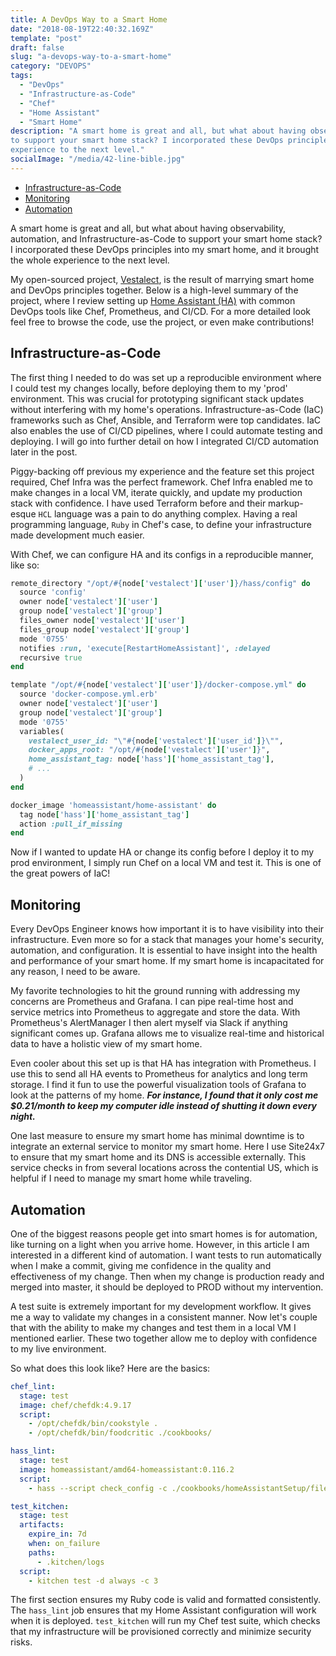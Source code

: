 ```yaml
---
title: A DevOps Way to a Smart Home
date: "2018-08-19T22:40:32.169Z"
template: "post"
draft: false
slug: "a-devops-way-to-a-smart-home"
category: "DEVOPS"
tags:
  - "DevOps"
  - "Infrastructure-as-Code"
  - "Chef"
  - "Home Assistant"
  - "Smart Home"
description: "A smart home is great and all, but what about having observability, automation, and Infrastructure-as-Code 
to support your smart home stack? I incorporated these DevOps principles into my smart home, and it brought the whole 
experience to the next level."
socialImage: "/media/42-line-bible.jpg"
---
```


- [Infrastructure-as-Code](#infrastructure-as-code)
- [Monitoring](#monitoring)
- [Automation](#automation)

A smart home is great and all, but what about having observability, automation, and Infrastructure-as-Code 
to support your smart home stack? I incorporated these DevOps principles into my smart home, and it brought the whole 
experience to the next level.

My open-sourced project, [Vestalect](https://gitlab.com/vestalect), is the result of marrying smart home and DevOps 
principles together. Below is a high-level summary of the project, where I review setting up 
[Home Assistant (HA)](https://www.home-assistant.io/) with common DevOps tools like Chef, Prometheus, and CI/CD. 
For a more detailed look feel free to browse the code, use the project, or even make contributions!

## Infrastructure-as-Code

The first thing I needed to do was set up a reproducible environment where I could test my changes locally, before
deploying them to my 'prod' environment. This was crucial for prototyping significant stack updates without 
interfering with my home's operations. Infrastructure-as-Code (IaC) frameworks such as Chef, Ansible, and Terraform 
were top candidates. IaC also enables the use of CI/CD pipelines, where I could automate testing and deploying. I will 
go into further detail on how I integrated CI/CD automation later in the post.

Piggy-backing off previous my experience and the feature set this project required, Chef Infra was the perfect framework.
Chef Infra enabled me to make changes in a local VM, iterate quickly, and update my production stack with confidence. I
have used Terraform before and their markup-esque `HCL` language was a pain to do anything complex. Having a real 
programming language, `Ruby` in Chef's case, to define your infrastructure made development much easier.

With Chef, we can configure HA and its configs in a reproducible manner, like so:
```ruby
remote_directory "/opt/#{node['vestalect']['user']}/hass/config" do
  source 'config'
  owner node['vestalect']['user']
  group node['vestalect']['group']
  files_owner node['vestalect']['user']
  files_group node['vestalect']['group']
  mode '0755'
  notifies :run, 'execute[RestartHomeAssistant]', :delayed
  recursive true
end

template "/opt/#{node['vestalect']['user']}/docker-compose.yml" do
  source 'docker-compose.yml.erb'
  owner node['vestalect']['user']
  group node['vestalect']['group']
  mode '0755'
  variables(
    vestalect_user_id: "\"#{node['vestalect']['user_id']}\"",
    docker_apps_root: "/opt/#{node['vestalect']['user']}",
    home_assistant_tag: node['hass']['home_assistant_tag'],
    # ...
  )
end

docker_image 'homeassistant/home-assistant' do
  tag node['hass']['home_assistant_tag']
  action :pull_if_missing
end
```
Now if I wanted to update HA or change its config before I deploy it to my prod environment, I simply run 
Chef on a local VM and test it. This is one of the great powers of IaC!

## Monitoring

Every DevOps Engineer knows how important it is to have visibility into their infrastructure. Even more so for a stack 
that manages your home's security, automation, and configuration. It is essential to have insight into the health 
and performance of your smart home. If my smart home is incapacitated for any reason, I need to be aware.

My favorite technologies to hit the ground running with addressing my concerns are Prometheus and Grafana. I can pipe 
real-time host and service metrics into Prometheus to aggregate and store the data. With Prometheus's AlertManager I 
then alert myself via Slack if anything significant comes up. Grafana allows me to visualize real-time and historical 
data to have a holistic view of my smart home. 

Even cooler about this set up is that HA has integration with Prometheus. I use this to send all HA events 
to Prometheus for analytics and long term storage. I find it fun to use the powerful visualization tools of Grafana to 
look at the patterns of my home. ___For instance, I found that it only cost me $0.21/month to keep my computer idle 
instead of shutting it down every night.___

One last measure to ensure my smart home has minimal downtime is to integrate an external service to monitor my smart 
home. Here I use Site24x7 to ensure that my smart home and its DNS is accessible externally. This service checks in 
from several locations across the contential US, which is helpful if I need to manage my smart home while traveling.

## Automation

One of the biggest reasons people get into smart homes is for automation, like turning on a light when you arrive home. 
However, in this article I am interested in a different kind of automation. I want tests to run automatically when I 
make a commit, giving me confidence in the quality and effectiveness of my change. Then when my change is production 
ready and merged into master, it should be deployed to PROD without my intervention.

A test suite is extremely important for my development workflow. It gives me a way to validate my changes in a 
consistent manner. Now let's couple that with the ability to make my changes and test them in a local VM I mentioned 
earlier. These two together allow me to deploy with confidence to my live environment.

So what does this look like? Here are the basics:
```yaml
chef_lint:
  stage: test
  image: chef/chefdk:4.9.17
  script:
    - /opt/chefdk/bin/cookstyle .
    - /opt/chefdk/bin/foodcritic ./cookbooks/

hass_lint:
  stage: test
  image: homeassistant/amd64-homeassistant:0.116.2
  script:
    - hass --script check_config -c ./cookbooks/homeAssistantSetup/files/default/config/

test_kitchen:
  stage: test
  artifacts:
    expire_in: 7d
    when: on_failure
    paths:
      - .kitchen/logs
  script:
    - kitchen test -d always -c 3
```
The first section ensures my Ruby code is valid and formatted consistently. The `hass_lint` job ensures that my Home 
Assistant configuration will work when it is deployed. `test_kitchen` will run my Chef test suite, which checks that 
my infrastructure will be provisioned correctly and minimize security risks.
